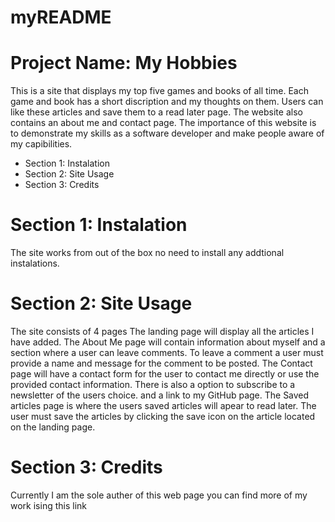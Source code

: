 # myREADME
# Project Name: My Hobbies

This is a site that displays my top five games and books of all time. Each game and book has a short discription and my thoughts on them. Users can like these articles and save them to a read later page. The website also contains an about me and contact page. The importance of this website is to demonstrate my skills as a software developer and make people aware of my capibilities.

* Section 1: Instalation
* Section 2: Site Usage
* Section 3: Credits

# Section 1: Instalation
The site works from out of the box no need to install any addtional instalations.

# Section 2: Site Usage
The site consists of 4 pages
The landing page will display all the articles I have added.
The About Me page will contain information about myself and a section where a user can leave comments. To leave a comment a user must provide a name and message for the comment to be posted.
The Contact page will have a contact form for the user to contact me directly or use the provided contact information. There is also a option to subscribe to a newsletter of the users choice. and a link to my GitHub page.
The Saved articles page is where the users saved articles will apear to read later. The user must save the articles by clicking the save icon on the article located on the landing page.

# Section 3: Credits
Currently I am the sole auther of this web page you can find more of my work ising this link 
